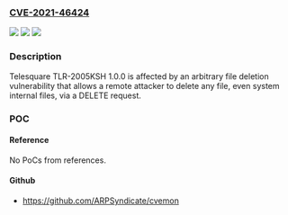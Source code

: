 ### [CVE-2021-46424](https://cve.mitre.org/cgi-bin/cvename.cgi?name=CVE-2021-46424)
![](https://img.shields.io/static/v1?label=Product&message=n%2Fa&color=blue)
![](https://img.shields.io/static/v1?label=Version&message=n%2Fa&color=blue)
![](https://img.shields.io/static/v1?label=Vulnerability&message=n%2Fa&color=brighgreen)

### Description

Telesquare TLR-2005KSH 1.0.0 is affected by an arbitrary file deletion vulnerability that allows a remote attacker to delete any file, even system internal files, via a DELETE request.

### POC

#### Reference
No PoCs from references.

#### Github
- https://github.com/ARPSyndicate/cvemon

